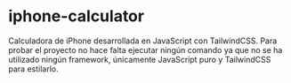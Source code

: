 # iphone-calculator
Calculadora de iPhone desarrollada en JavaScript con TailwindCSS.
Para probar el proyecto no hace falta ejecutar ningún comando ya que no se ha utilizado ningún framework, únicamente JavaScript puro y TailwindCSS para estilarlo.
